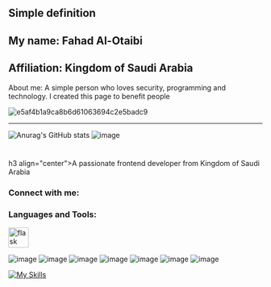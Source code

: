 Simple definition
-----------------------
My name: Fahad Al-Otaibi
--
Affiliation: Kingdom of Saudi Arabia
--
About me: A simple person who loves security, programming and technology. 
I created this page to benefit people                                  


![e5af4b1a9ca8b6d61063694c2e5badc9](https://github.com/user-attachments/assets/c978fa7e-1806-436c-9c3d-0579d55ce9e4)






-----------------------
![Anurag's GitHub stats](https://github-readme-stats.vercel.app/api?username=anuraghazra&show_icons=true&theme=transparent) ![image](https://github.com/user-attachments/assets/3bc1dadd-7a6b-4120-a969-35fa0581b86c)

#


#
h3 align="center">A passionate frontend developer from Kingdom of Saudi Arabia
</h3>

<h3 align="left">Connect with me:</h3>
<p align="left">
</p>

<h3 align="left">Languages and Tools:</h3>
<p align="left"> <a href="https://flask.palletsprojects.com/" target="_blank" rel="noreferrer"> <img src="https://www.vectorlogo.zone/logos/pocoo_flask/pocoo_flask-icon.svg" alt="flask" width="40" height="40"/> </a> </p> 

![image](https://github.com/user-attachments/assets/8c6ee116-8df3-43a1-863d-fae3528a5a1b)
![image](https://github.com/user-attachments/assets/8e8a6fe8-a32d-48fe-97b7-db14fe6ca3e8)
![image](https://github.com/user-attachments/assets/d64da1f5-6c53-4c0b-a81d-0ee20e5b7799)
![image](https://github.com/user-attachments/assets/96038ca6-d379-4efb-b48d-017018caf5f6)
![image](https://github.com/user-attachments/assets/b66f6574-a055-4ead-b701-b9090fb952e7)
![image](https://github.com/user-attachments/assets/d483467d-c114-44cc-9add-70413353c05b)
![image](https://github.com/user-attachments/assets/9712d893-9743-4bb9-bc75-f2f96ffef67a)

[![My Skills](https://skillicons.dev/icons?i=js,html,css,wasm)](https://skillicons.dev)
<!--- !)

0x9ini/0x9ini is a ✨ special ✨ repository because its `README.md` (this file) appears on your GitHub profile.
You can click the Preview link to take a look at your changes.
--->

